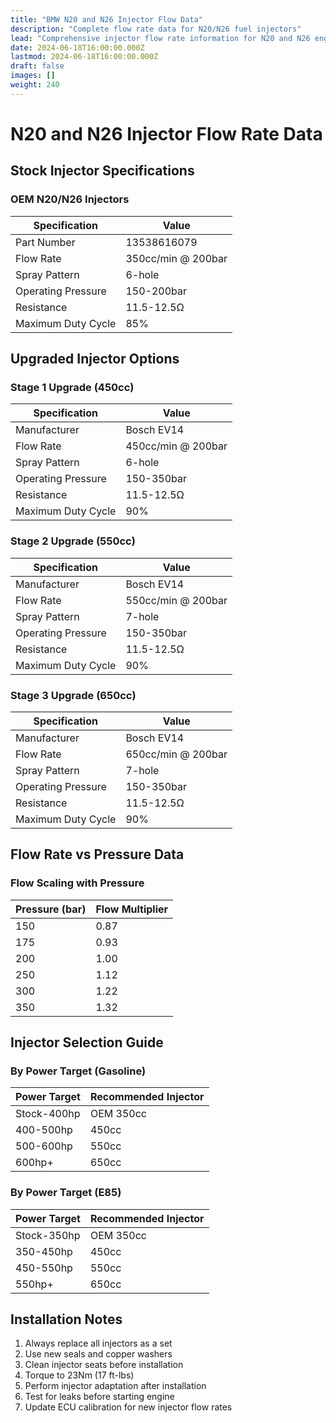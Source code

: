 ```yaml
---
title: "BMW N20 and N26 Injector Flow Data"
description: "Complete flow rate data for N20/N26 fuel injectors"
lead: "Comprehensive injector flow rate information for N20 and N26 engines"
date: 2024-06-18T16:00:00.000Z
lastmod: 2024-06-18T16:00:00.000Z
draft: false
images: []
weight: 240
---
```


# N20 and N26 Injector Flow Rate Data

## Stock Injector Specifications

### OEM N20/N26 Injectors
| Specification | Value |
|--------------|-------|
| Part Number | 13538616079 |
| Flow Rate | 350cc/min @ 200bar |
| Spray Pattern | 6-hole |
| Operating Pressure | 150-200bar |
| Resistance | 11.5-12.5Ω |
| Maximum Duty Cycle | 85% |

## Upgraded Injector Options

### Stage 1 Upgrade (450cc)
| Specification | Value |
|--------------|-------|
| Manufacturer | Bosch EV14 |
| Flow Rate | 450cc/min @ 200bar |
| Spray Pattern | 6-hole |
| Operating Pressure | 150-350bar |
| Resistance | 11.5-12.5Ω |
| Maximum Duty Cycle | 90% |

### Stage 2 Upgrade (550cc)
| Specification | Value |
|--------------|-------|
| Manufacturer | Bosch EV14 |
| Flow Rate | 550cc/min @ 200bar |
| Spray Pattern | 7-hole |
| Operating Pressure | 150-350bar |
| Resistance | 11.5-12.5Ω |
| Maximum Duty Cycle | 90% |

### Stage 3 Upgrade (650cc)
| Specification | Value |
|--------------|-------|
| Manufacturer | Bosch EV14 |
| Flow Rate | 650cc/min @ 200bar |
| Spray Pattern | 7-hole |
| Operating Pressure | 150-350bar |
| Resistance | 11.5-12.5Ω |
| Maximum Duty Cycle | 90% |

## Flow Rate vs Pressure Data

### Flow Scaling with Pressure
| Pressure (bar) | Flow Multiplier |
|----------------|-----------------|
| 150 | 0.87 |
| 175 | 0.93 |
| 200 | 1.00 |
| 250 | 1.12 |
| 300 | 1.22 |
| 350 | 1.32 |

## Injector Selection Guide

### By Power Target (Gasoline)
| Power Target | Recommended Injector |
|--------------|---------------------|
| Stock-400hp | OEM 350cc |
| 400-500hp | 450cc |
| 500-600hp | 550cc |
| 600hp+ | 650cc |

### By Power Target (E85)
| Power Target | Recommended Injector |
|--------------|---------------------|
| Stock-350hp | OEM 350cc |
| 350-450hp | 450cc |
| 450-550hp | 550cc |
| 550hp+ | 650cc |

## Installation Notes

1. Always replace all injectors as a set
2. Use new seals and copper washers
3. Clean injector seats before installation
4. Torque to 23Nm (17 ft-lbs)
5. Perform injector adaptation after installation
6. Test for leaks before starting engine
7. Update ECU calibration for new injector flow rates 